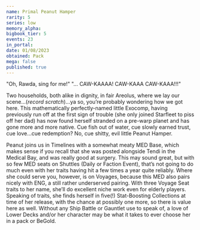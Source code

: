 ```yaml
---
name: Primal Peanut Hamper
rarity: 5
series: low
memory_alpha:
bigbook_tier: 5
events: 23
in_portal:
date: 01/08/2023
obtained: Pack
mega: false
published: true
---
```


"Oh, Rawda, sing for me!"
"… CAW-KAAAA! CAW-KAAA CAW-KAAA!!!"

Two households, both alike in dignity, in fair Areolus, where we lay our scene…(*record scratch*)...ya so, you’re probably wondering how we got here. This mathematically perfectly-named little Exocomp, having previously run off at the first sign of trouble (she only joined Starfleet to piss off her dad) has now found herself stranded on a pre-warp planet and has gone more and more native. Cue fish out of water, cue slowly earned trust, cue love…cue redemption? No, cue shitty, evil little Peanut Hamper.

Peanut joins us in Timelines with a somewhat meaty MED Base, which makes sense if you recall that she was posted alongside Tendi in the Medical Bay, and was really good at surgery. This may sound great, but with so few MED seats on Shuttles (Daily or Faction Event), that’s not going to do much even with her traits having hit a few times a year quite reliably. Where she could serve you, however, is on Voyages, because this MED also pairs nicely with ENG, a still rather underserved pairing. With three Voyage Seat traits to her name, she’ll do excellent niche work even for elderly players. Speaking of traits, she finds herself in five(!) Stat-Boosting Collections at time of her release, with the chance at possibly one more, so there is value here as well. Without any Ship Battle or Gauntlet use to speak of, a love of Lower Decks and/or her character may be what it takes to ever choose her in a pack or BeGold.
